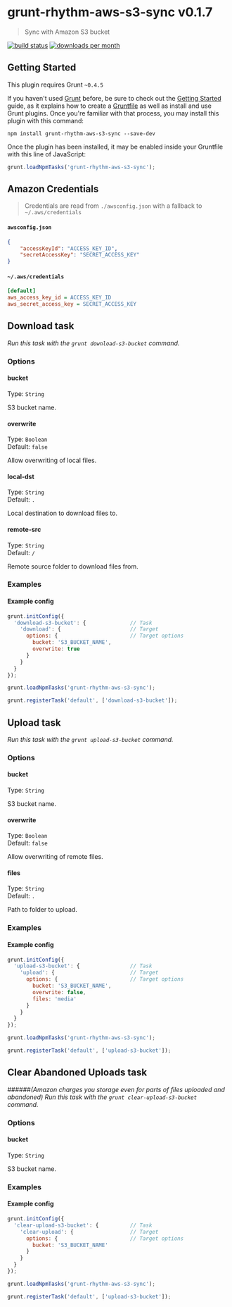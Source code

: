 # grunt-rhythm-aws-s3-sync v0.1.7
> Sync with Amazon S3 bucket

[![build status](https://travis-ci.org/rhythmagency/rhythm.aws.s3.sync.png?branch=master)](https://travis-ci.org/rhythmagency/rhythm.aws.s3.sync)
[![downloads per month](http://img.shields.io/npm/dm/grunt-rhythm-aws-s3-sync.svg)](https://www.npmjs.org/package/grunt-rhythm-aws-s3-sync)



## Getting Started
This plugin requires Grunt `~0.4.5`

If you haven't used [Grunt](http://gruntjs.com/) before, be sure to check out the [Getting Started](http://gruntjs.com/getting-started) guide, as it explains how to create a [Gruntfile](http://gruntjs.com/sample-gruntfile) as well as install and use Grunt plugins. Once you're familiar with that process, you may install this plugin with this command:

```shell
npm install grunt-rhythm-aws-s3-sync --save-dev
```

Once the plugin has been installed, it may be enabled inside your Gruntfile with this line of JavaScript:

```js
grunt.loadNpmTasks('grunt-rhythm-aws-s3-sync');
```


## Amazon Credentials
> Credentials are read from `./awsconfig.json` with a fallback to `~/.aws/credentials`

#### `awsconfig.json`
```json
{
    "accessKeyId": "ACCESS_KEY_ID",
    "secretAccessKey": "SECRET_ACCESS_KEY"
}
```

#### `~/.aws/credentials`
```ini
[default]
aws_access_key_id = ACCESS_KEY_ID
aws_secret_access_key = SECRET_ACCESS_KEY
```


## Download task
_Run this task with the `grunt download-s3-bucket` command._

### Options

#### bucket

Type: `String`

S3 bucket name.


#### overwrite

Type: `Boolean`  
Default: `false`

Allow overwriting of local files.

#### local-dst
Type: `String`  
Default: `.`

Local destination to download files to.

#### remote-src
Type: `String`  
Default: `/`

Remote source folder to download files from.


### Examples

#### Example config

```javascript
grunt.initConfig({
  'download-s3-bucket': {              // Task
    'download': {                      // Target
      options: {                       // Target options
        bucket: 'S3_BUCKET_NAME',
        overwrite: true
      }
    }
  }
});

grunt.loadNpmTasks('grunt-rhythm-aws-s3-sync');

grunt.registerTask('default', ['download-s3-bucket']);
```


## Upload task
_Run this task with the `grunt upload-s3-bucket` command._

### Options

#### bucket

Type: `String`

S3 bucket name.


#### overwrite

Type: `Boolean`  
Default: `false`

Allow overwriting of remote files.


#### files

Type: `String`  
Default: `.`

Path to folder to upload.

### Examples

#### Example config

```javascript
grunt.initConfig({
  'upload-s3-bucket': {                // Task
    'upload': {                        // Target
      options: {                       // Target options
        bucket: 'S3_BUCKET_NAME',
        overwrite: false,
        files: 'media'
      }
    }
  }
});

grunt.loadNpmTasks('grunt-rhythm-aws-s3-sync');

grunt.registerTask('default', ['upload-s3-bucket']);
```


## Clear Abandoned Uploads task
######_(Amazon charges you storage even for parts of files uploaded and abandoned)_
_Run this task with the `grunt clear-upload-s3-bucket` command._

### Options

#### bucket

Type: `String`

S3 bucket name.

### Examples

#### Example config

```javascript
grunt.initConfig({
  'clear-upload-s3-bucket': {          // Task
    'clear-upload': {                  // Target
      options: {                       // Target options
        bucket: 'S3_BUCKET_NAME'
      }
    }
  }
});

grunt.loadNpmTasks('grunt-rhythm-aws-s3-sync');

grunt.registerTask('default', ['upload-s3-bucket']);
```
